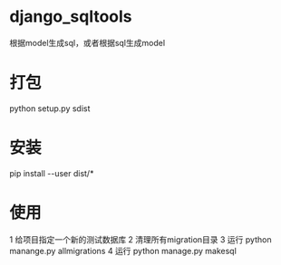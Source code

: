 # django_sqltools
根据model生成sql，或者根据sql生成model


# 打包
python setup.py sdist

# 安装
pip install --user dist/*

# 使用
1 给项目指定一个新的测试数据库
2 清理所有migration目录
3 运行 python manange.py allmigrations
4 运行 python manage.py makesql

